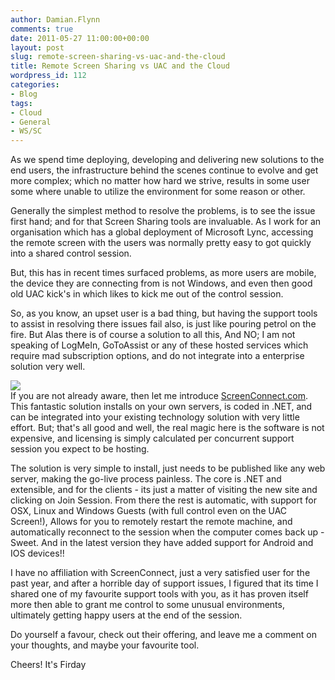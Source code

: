 ```yaml
---
author: Damian.Flynn
comments: true
date: 2011-05-27 11:00:00+00:00
layout: post
slug: remote-screen-sharing-vs-uac-and-the-cloud
title: Remote Screen Sharing vs UAC and the Cloud
wordpress_id: 112
categories:
- Blog
tags:
- Cloud
- General
- WS/SC
---
```


As we spend time deploying, developing and delivering new solutions to the end users, the infrastructure behind the scenes continue to evolve and get more complex; which no matter how hard we strive, results in some user some where unable to utilize the environment for some reason or other.

Generally the simplest method to resolve the problems, is to see the issue first hand; and for that Screen Sharing tools are invaluable. As I work for an organisation which has a global deployment of Microsoft Lync, accessing the remote screen with the users was normally pretty easy to got quickly into a shared control session.

But, this has in recent times surfaced problems, as more users are mobile, the device they are connecting from is not Windows, and even then good old UAC kick's in which likes to kick me out of the control session.

So, as you know, an upset user is a bad thing, but having the support tools to assist in resolving there issues fail also, is just like pouring petrol on the fire. But Alas there is of course a solution to all this, And NO; I am not speaking of LogMeIn, GoToAssist or any of these hosted services which require mad subscription options, and do not integrate into a enterprise solution very well.

![](http://www.screenconnect.com/Images/Logo.png)  
If you are not already aware, then let me introduce [ScreenConnect.com](http://www.screenconnect.com). This fantastic solution installs on your own servers, is coded in .NET, and can be integrated into your existing technology solution with very little effort. But; that's all good and well, the real magic here is the software is not expensive, and licensing is simply calculated per concurrent support session you expect to be hosting.

The solution is very simple to install, just needs to be published like any web server, making the go-live process painless. The core is .NET and extensible, and for the clients - its just a matter of visiting the new site and clicking on Join Session. From there the rest is automatic, with support for OSX, Linux and Windows Guests (with full control even on the UAC Screen!), Allows for you to remotely restart the remote machine, and automatically reconnect to the session when the computer comes back up - Sweet. And in the latest version they have added support for Android and IOS devices!!

I have no affiliation with ScreenConnect, just a very satisfied user for the past year, and after a horrible day of support issues, I figured that its time I shared one of my favourite support tools with you, as it has proven itself more then able to grant me control to some unusual environments, ultimately getting happy users at the end of the session.

Do yourself a favour, check out their offering, and leave me a comment on your thoughts, and maybe your favourite tool.

Cheers! It's Firday
